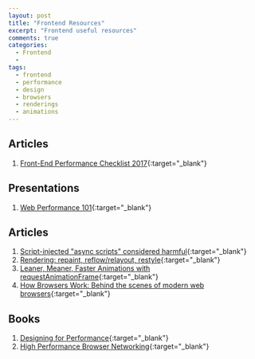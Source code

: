 ```yaml
---
layout: post
title: "Frontend Resources"
excerpt: "Frontend useful resources"
comments: true
categories:
  - Frontend
  - 
tags: 
  - frontend
  - performance
  - design
  - browsers
  - renderings
  - animations  
---
```


## Articles

1. [Front-End Performance Checklist 2017](https://www.smashingmagazine.com/2016/12/front-end-performance-checklist-2017-pdf-pages/){:target="_blank"}

## Presentations

1. [Web Performance 101](http://slides.com/kwnccc/webperf101){:target="_blank"}

## Articles

1. [Script-injected "async scripts" considered harmful](https://www.igvita.com/2014/05/20/script-injected-async-scripts-considered-harmful/){:target="_blank"}
1. [Rendering: repaint, reflow/relayout, restyle](https://www.phpied.com/rendering-repaint-reflowrelayout-restyle/){:target="_blank"}
1. [Leaner, Meaner, Faster Animations with requestAnimationFrame](https://www.html5rocks.com/en/tutorials/speed/animations/){:target="_blank"}
1. [How Browsers Work: Behind the scenes of modern web browsers](https://www.html5rocks.com/en/tutorials/internals/howbrowserswork/){:target="_blank"}

## Books

1. [Designing for Performance](http://designingforperformance.com/){:target="_blank"}
1. [High Performance Browser Networking](https://hpbn.co/){:target="_blank"}
